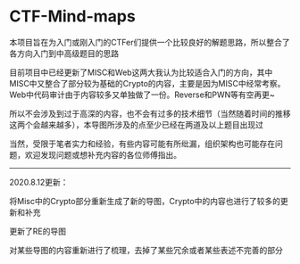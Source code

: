 # CTF-Mind-maps

本项目旨在为入门或刚入门的CTFer们提供一个比较良好的解题思路，所以整合了各方向入门到中高级题目的思路


目前项目中已经更新了MISC和Web这两大我认为比较适合入门的方向，其中MISC中又整合了部分较为基础的Crypto的内容，主要是因为MISC中经常考察。Web中代码审计由于内容较多又单独做了一份。Reverse和PWN等有空再更~


所以不会涉及到过于高深的内容，也不会有过多的技术细节（当然随着时间的推移这两个会越来越多），本导图所涉及的点至少已经在两道及以上题目出现过


当然，受限于笔者实力和经验，有些内容可能有所纰漏，组织架构也可能存在问题，欢迎发现问题或想补充内容的各位师傅指出。



-------------------------------------------------------------------------------------------
2020.8.12更新：

将Misc中的Crypto部分重新生成了新的导图，Crypto中的内容也进行了较多的更新和补充

更新了RE的导图

对某些导图的内容重新进行了梳理，去掉了某些冗余或者某些表述不完善的部分